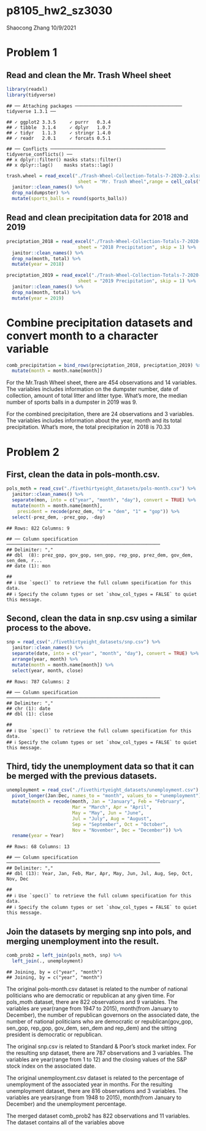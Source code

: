 p8105\_hw2\_sz3030
================
Shaocong Zhang
10/9/2021

# Problem 1

## Read and clean the Mr. Trash Wheel sheet

``` r
library(readxl)
library(tidyverse)
```

    ## ── Attaching packages ─────────────────────────────────────── tidyverse 1.3.1 ──

    ## ✓ ggplot2 3.3.5     ✓ purrr   0.3.4
    ## ✓ tibble  3.1.4     ✓ dplyr   1.0.7
    ## ✓ tidyr   1.1.3     ✓ stringr 1.4.0
    ## ✓ readr   2.0.1     ✓ forcats 0.5.1

    ## ── Conflicts ────────────────────────────────────────── tidyverse_conflicts() ──
    ## x dplyr::filter() masks stats::filter()
    ## x dplyr::lag()    masks stats::lag()

``` r
trash.wheel = read_excel("./Trash-Wheel-Collection-Totals-7-2020-2.xlsx",
                          sheet = "Mr. Trash Wheel",range = cell_cols("A:N")) %>%
  janitor::clean_names() %>%
  drop_na(dumpster) %>%
  mutate(sports_balls = round(sports_balls))
```

## Read and clean precipitation data for 2018 and 2019

``` r
preciptation_2018 = read_excel("./Trash-Wheel-Collection-Totals-7-2020-2.xlsx",
                          sheet = "2018 Precipitation", skip = 1) %>%
  janitor::clean_names() %>%
  drop_na(month, total) %>%
  mutate(year = 2018)

preciptation_2019 = read_excel("./Trash-Wheel-Collection-Totals-7-2020-2.xlsx",
                          sheet = "2019 Precipitation", skip = 1) %>%
  janitor::clean_names() %>%
  drop_na(month, total) %>%
  mutate(year = 2019)
```

# Combine precipitation datasets and convert month to a character variable

``` r
comb_precipitation = bind_rows(preciptation_2018, preciptation_2019) %>%
  mutate(month = month.name[month])
```

For the Mr.Trash Wheel sheet, there are 454 observations and 14
variables. The variables includes information on the dumpster number,
date of collection, amount of total litter and litter type. What’s more,
the median number of sports balls in a dumpster in 2019 was 9.

For the combined precipitation, there are 24 observations and 3
variables. The variables includes information about the year, month and
its total precipitation. What’s more, the total precipitation in 2018 is
70.33

# Problem 2

## First, clean the data in pols-month.csv.

``` r
pols_moth = read_csv("./fivethirtyeight_datasets/pols-month.csv") %>%
  janitor::clean_names() %>%
  separate(mon, into = c("year", "month", "day"), convert = TRUE) %>%
  mutate(month = month.name[month], 
    president = recode(prez_dem, "0" = "dem", "1" = "gop")) %>%
  select(-prez_dem, -prez_gop, -day)
```

    ## Rows: 822 Columns: 9

    ## ── Column specification ────────────────────────────────────────────────────────
    ## Delimiter: ","
    ## dbl  (8): prez_gop, gov_gop, sen_gop, rep_gop, prez_dem, gov_dem, sen_dem, r...
    ## date (1): mon

    ## 
    ## ℹ Use `spec()` to retrieve the full column specification for this data.
    ## ℹ Specify the column types or set `show_col_types = FALSE` to quiet this message.

## Second, clean the data in snp.csv using a similar process to the above.

``` r
snp = read_csv("./fivethirtyeight_datasets/snp.csv") %>%
  janitor::clean_names() %>%
  separate(date, into = c("year", "month", "day"), convert = TRUE) %>%
  arrange(year, month) %>%
  mutate(month = month.name[month]) %>%
  select(year, month, close) 
```

    ## Rows: 787 Columns: 2

    ## ── Column specification ────────────────────────────────────────────────────────
    ## Delimiter: ","
    ## chr (1): date
    ## dbl (1): close

    ## 
    ## ℹ Use `spec()` to retrieve the full column specification for this data.
    ## ℹ Specify the column types or set `show_col_types = FALSE` to quiet this message.

## Third, tidy the unemployment data so that it can be merged with the previous datasets.

``` r
unemployment = read_csv("./fivethirtyeight_datasets/unemployment.csv") %>%
  pivot_longer(Jan:Dec, names_to = "month", values_to = "unemployment") %>%
  mutate(month = recode(month, Jan = "January", Feb = "February",
                        Mar = "March", Apr = "April",
                        May = "May", Jun = "June",
                        Jul = "July", Aug = "August",
                        Sep = "September", Oct = "October",
                        Nov = "November", Dec = "December")) %>%
  rename(year = Year)
```

    ## Rows: 68 Columns: 13

    ## ── Column specification ────────────────────────────────────────────────────────
    ## Delimiter: ","
    ## dbl (13): Year, Jan, Feb, Mar, Apr, May, Jun, Jul, Aug, Sep, Oct, Nov, Dec

    ## 
    ## ℹ Use `spec()` to retrieve the full column specification for this data.
    ## ℹ Specify the column types or set `show_col_types = FALSE` to quiet this message.

## Join the datasets by merging snp into pols, and merging unemployment into the result.

``` r
comb_prob2 = left_join(pols_moth, snp) %>%
  left_join(., unemployment)
```

    ## Joining, by = c("year", "month")
    ## Joining, by = c("year", "month")

The original pols-month.csv dataset is related to the number of national
politicians who are democratic or republican at any given time. For
pols\_moth dataset, there are 822 observations and 9 variables. The
variables are year(range from 1947 to 2015), month(from January to
December), the number of republican governors on the associated date,
the number of national politicians who are democratic or
republican(gov\_gop, sen\_gop, rep\_gop, gov\_dem, sen\_dem and
rep\_dem) and the sitting president is democratic or republican.

The original snp.csv is related to Standard & Poor’s stock market index.
For the resulting snp dataset, there are 787 observations and 3
variables. The variables are year(range from 1 to 12) and the closing
values of the S&P stock index on the associated date.

The original unemployment.csv dataset is related to the percentage of
unemployment of the associated year in months. For the resulting
unemployment dataset, there are 816 observations and 3 variables. The
variables are years(range from 1948 to 2015), month(from January to
December) and the unemployment percentage.

The merged dataset comb\_prob2 has 822 observations and 11 variables.
The dataset contains all of the variables above

